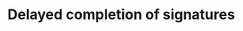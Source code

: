 ﻿# Delayed completion of signatures

<!-- link to version in Portuguese -->
<div data-alt-locales="pt-br"></div>
